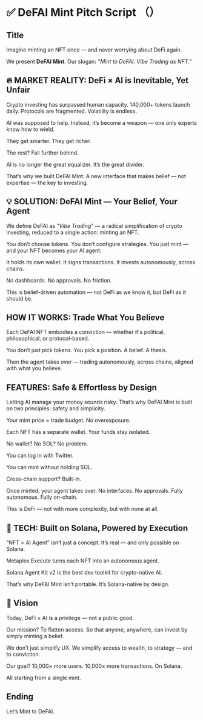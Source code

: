 # ✅ DeFAI Mint Pitch Script （）

## Title

Imagine minting an NFT once — and never worrying about DeFi again.

We present **DeFAI Mint**.
Our slogan: _"Mint to DeFAI. Vibe Trading as NFT."_

## 🔥 MARKET REALITY: DeFi × AI is Inevitable, Yet Unfair

Crypto investing has surpassed human capacity.
140,000+ tokens launch daily.
Protocols are fragmented. Volatility is endless.

AI was supposed to help.
Instead, it’s become a weapon —
one only experts know how to wield.

They get smarter.
They get richer.

The rest? Fall further behind.

AI is no longer the great equalizer.
It’s the great divider.

That’s why we built DeFAI Mint:
A new interface that makes belief — not expertise — the key to investing.

## 💡 SOLUTION: DeFAI Mint — Your Belief, Your Agent

We define DeFAI as _"Vibe Trading"_ — a radical simplification of crypto investing, reduced to a single action: minting an NFT.

You don’t choose tokens.
You don’t configure strategies.
You just mint — and your NFT becomes your AI agent.

It holds its own wallet.
It signs transactions.
It invests autonomously, across chains.

No dashboards.
No approvals.
No friction.

This is belief-driven automation —
not DeFi as we know it,
but DeFi as it should be.

## HOW IT WORKS: Trade What You Believe

Each DeFAI NFT embodies a conviction —
whether it's political, philosophical, or protocol-based.

You don’t just pick tokens.
You pick a position. A belief. A thesis.

Then the agent takes over —
trading autonomously, across chains,
aligned with what you believe.

## FEATURES: Safe & Effortless by Design

Letting AI manage your money sounds risky.
That’s why DeFAI Mint is built on two principles: safety and simplicity.

Your mint price = trade budget. No overexposure.

Each NFT has a separate wallet. Your funds stay isolated.

No wallet? No SOL?
No problem.

You can log in with Twitter.

You can mint without holding SOL.

Cross-chain support? Built-in.

Once minted, your agent takes over.
No interfaces. No approvals.
Fully autonomous. Fully on-chain.

This is DeFi — not with more complexity,
but with none at all.

## 🧠 TECH: Built on Solana, Powered by Execution

“NFT = AI Agent” isn’t just a concept.
It’s real — and only possible on Solana.

Metaplex Execute turns each NFT into an autonomous agent.

Solana Agent Kit v2 is the best dev toolkit for crypto-native AI.

That’s why DeFAI Mint isn’t portable.
It’s Solana-native by design.

## 🎯 Vision

Today, DeFi × AI is a privilege — not a public good.

Our mission? To flatten access.
So that anyone, anywhere, can invest by simply minting a belief.

We don’t just simplify UX.
We simplify access to wealth, to strategy — and to conviction.

Our goal?
10,000× more users.
10,000× more transactions.
On Solana.

All starting from a single mint.

## Ending

Let’s Mint to DeFAI.
